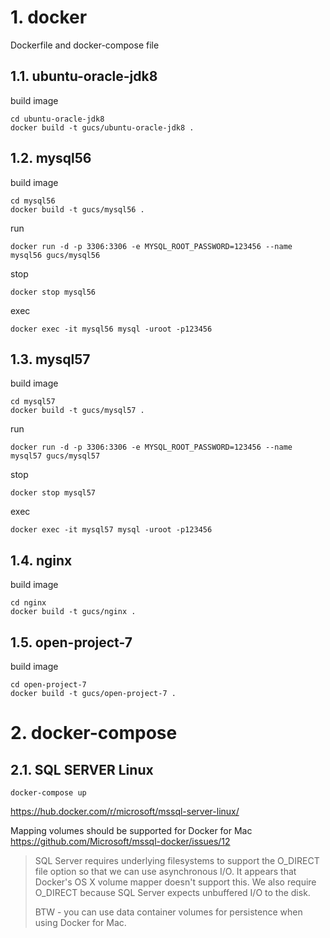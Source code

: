 # 1. docker

Dockerfile and docker-compose file

## 1.1. ubuntu-oracle-jdk8

build image
```
cd ubuntu-oracle-jdk8
docker build -t gucs/ubuntu-oracle-jdk8 .
```

## 1.2. mysql56

build image

```shell
cd mysql56
docker build -t gucs/mysql56 .
```

run

```shell
docker run -d -p 3306:3306 -e MYSQL_ROOT_PASSWORD=123456 --name mysql56 gucs/mysql56
```

stop

```shell
docker stop mysql56
```

exec
```shell
docker exec -it mysql56 mysql -uroot -p123456
```

## 1.3. mysql57

build image

```shell
cd mysql57
docker build -t gucs/mysql57 .
```

run

```shell
docker run -d -p 3306:3306 -e MYSQL_ROOT_PASSWORD=123456 --name mysql57 gucs/mysql57
```

stop

```shell
docker stop mysql57
```

exec
```shell
docker exec -it mysql57 mysql -uroot -p123456
```

## 1.4. nginx

build image

```
cd nginx
docker build -t gucs/nginx .
```

## 1.5. open-project-7

build image
```
cd open-project-7
docker build -t gucs/open-project-7 .
```

# 2. docker-compose

## 2.1. SQL SERVER Linux

```
docker-compose up
```

https://hub.docker.com/r/microsoft/mssql-server-linux/

Mapping volumes should be supported for Docker for Mac https://github.com/Microsoft/mssql-docker/issues/12

> SQL Server requires underlying filesystems to support the O_DIRECT file option so that we can use asynchronous I/O. It appears that Docker's OS X volume mapper doesn't support this.
We also require O_DIRECT because SQL Server expects unbuffered I/O to the disk.
> 
> BTW - you can use data container volumes for persistence when using Docker for Mac. 
